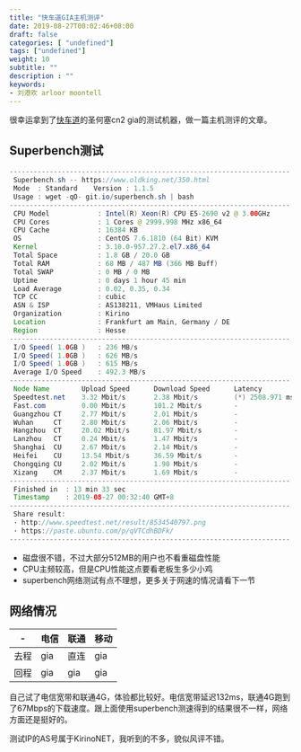 ```yaml
---
title: "快车道GIA主机测评"
date: 2019-08-27T00:02:46+08:00
draft: false
categories: [ "undefined"]
tags: ["undefined"]
weight: 10
subtitle: ""
description : ""
keywords:
- 刘港欢 arloor moontell
---
```


很幸运拿到了[快车道](https://kuaichedao.co/)的圣何塞cn2 gia的测试机器，做一篇主机测评的文章。
<!--more-->

## Superbench测试

```java
----------------------------------------------------------------------
 Superbench.sh -- https://www.oldking.net/350.html
 Mode  : Standard    Version : 1.1.5
 Usage : wget -qO- git.io/superbench.sh | bash
----------------------------------------------------------------------
 CPU Model            : Intel(R) Xeon(R) CPU E5-2690 v2 @ 3.00GHz
 CPU Cores            : 1 Cores @ 2999.998 MHz x86_64
 CPU Cache            : 16384 KB
 OS                   : CentOS 7.6.1810 (64 Bit) KVM
 Kernel               : 3.10.0-957.27.2.el7.x86_64
 Total Space          : 1.8 GB / 20.0 GB
 Total RAM            : 68 MB / 487 MB (366 MB Buff)
 Total SWAP           : 0 MB / 0 MB
 Uptime               : 0 days 1 hour 45 min
 Load Average         : 0.02, 0.35, 0.34
 TCP CC               : cubic
 ASN & ISP            : AS138211, VMHaus Limited
 Organization         : Kirino
 Location             : Frankfurt am Main, Germany / DE
 Region               : Hesse
----------------------------------------------------------------------
 I/O Speed( 1.0GB )   : 236 MB/s
 I/O Speed( 1.0GB )   : 626 MB/s
 I/O Speed( 1.0GB )   : 615 MB/s
 Average I/O Speed    : 492.3 MB/s
----------------------------------------------------------------------
 Node Name        Upload Speed      Download Speed      Latency
 Speedtest.net    3.32 Mbit/s       2.38 Mbit/s         (*) 2508.971 ms
 Fast.com         0.00 Mbit/s       101.2 Mbit/s        -
 Guangzhou CT     2.77 Mbit/s       2.01 Mbit/s         -
 Wuhan     CT     2.80 Mbit/s       2.06 Mbit/s         -
 Hangzhou  CT     20.02 Mbit/s      81.97 Mbit/s        -
 Lanzhou   CT     0.24 Mbit/s       1.47 Mbit/s         -
 Shanghai  CU     2.67 Mbit/s       2.14 Mbit/s         -
 Heifei    CU     13.54 Mbit/s      36.59 Mbit/s        -
 Chongqing CU     2.02 Mbit/s       1.90 Mbit/s         -
 Xizang    CM     2.37 Mbit/s       1.69 Mbit/s         -
----------------------------------------------------------------------
 Finished in  : 13 min 33 sec
 Timestamp    : 2019-08-27 00:32:40 GMT+8
----------------------------------------------------------------------
 Share result:
 · http://www.speedtest.net/result/8534540797.png
 · https://paste.ubuntu.com/p/qVTCdhBDFk/
----------------------------------------------------------------------
```

- 磁盘很不错，不过大部分512MB的用户也不看重磁盘性能
- CPU主频较高，但是CPU性能这点要看老板生多少小鸡
- superbench网络测试有点不理想，更多关于网速的情况请看下一节



## 网络情况

|-|电信|联通|移动|
|---|---|---|---|
|去程|gia|直连|gia|
|回程|gia|gia|gia|

自己试了电信宽带和联通4G，体验都比较好。电信宽带延迟132ms，联通4G跑到了67Mbps的下载速度。跟上面使用superbench测速得到的结果很不一样，网络方面还是挺好的。

测试IP的AS号属于KirinoNET，我听到的不多，貌似风评不错。


